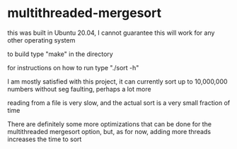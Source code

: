 # multithreaded-mergesort

this was built in Ubuntu 20.04, I cannot guarantee this will work for any other operating system

to build type "make" in the directory

for instructions on how to run type "./sort -h"

I am mostly satisfied with this project, it can currently sort up to 10,000,000 numbers without seg faulting, perhaps a lot more

reading from a file is very slow, and the actual sort is a very small fraction of time

There are definitely some more optimizations that can be done for the multithreaded mergesort option, but, as for now, adding more threads increases the time to sort